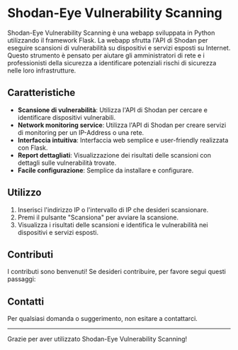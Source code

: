 # Shodan-Eye Vulnerability Scanning


Shodan-Eye Vulnerability Scanning è una webapp sviluppata in Python utilizzando il framework Flask. La webapp sfrutta l'API di Shodan per eseguire scansioni di vulnerabilità su dispositivi e servizi esposti su Internet. Questo strumento è pensato per aiutare gli amministratori di rete e i professionisti della sicurezza a identificare potenziali rischi di sicurezza nelle loro infrastrutture.

## Caratteristiche

- **Scansione di vulnerabilità**: Utilizza l'API di Shodan per cercare e identificare dispositivi vulnerabili.
- **Network monitoring service**: Utilizza l'API di Shodan per creare servizi di monitoring per un IP-Address o una rete.
- **Interfaccia intuitiva**: Interfaccia web semplice e user-friendly realizzata con Flask.
- **Report dettagliati**: Visualizzazione dei risultati delle scansioni con dettagli sulle vulnerabilità trovate.
- **Facile configurazione**: Semplice da installare e configurare.


## Utilizzo

1. Inserisci l'indirizzo IP o l'intervallo di IP che desideri scansionare.
2. Premi il pulsante "Scansiona" per avviare la scansione.
3. Visualizza i risultati delle scansioni e identifica le vulnerabilità nei dispositivi e servizi esposti.

## Contributi

I contributi sono benvenuti! Se desideri contribuire, per favore segui questi passaggi:

## Contatti

Per qualsiasi domanda o suggerimento, non esitare a contattarci.

---

Grazie per aver utilizzato Shodan-Eye Vulnerability Scanning!
